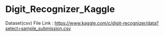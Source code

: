 # Digit_Recognizer_Kaggle
Dataset(csv) File Link : https://www.kaggle.com/c/digit-recognizer/data?select=sample_submission.csv
